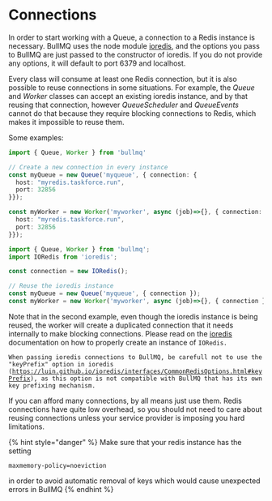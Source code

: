 # Connections

In order to start working with a Queue, a connection to a Redis instance is necessary. BullMQ uses the node module [ioredis](https://github.com/luin/ioredis), and the options you pass to BullMQ are just passed to the constructor of ioredis. If you do not provide any options, it will default to port 6379 and localhost.

Every class will consume at least one Redis connection, but it is also possible to reuse connections in some situations. For example, the _Queue_ and _Worker_ classes can accept an existing ioredis instance, and by that reusing that connection, however _QueueScheduler_ and _QueueEvents_ cannot do that because they require blocking connections to Redis, which makes it impossible to reuse them.

Some examples:

```typescript
import { Queue, Worker } from 'bullmq'

// Create a new connection in every instance
const myQueue = new Queue('myqueue', { connection: {
  host: "myredis.taskforce.run",
  port: 32856
}});

const myWorker = new Worker('myworker', async (job)=>{}, { connection: {
  host: "myredis.taskforce.run",
  port: 32856
}});
```

```typescript
import { Queue, Worker } from 'bullmq';
import IORedis from 'ioredis';

const connection = new IORedis();

// Reuse the ioredis instance
const myQueue = new Queue('myqueue', { connection });
const myWorker = new Worker('myworker', async (job)=>{}, { connection });
```

Note that in the second example, even though the ioredis instance is being reused, the worker will create a duplicated connection that it needs internally to make blocking connections. Please read on the [ioredis](https://github.com/luin/ioredis/blob/master/API.md) documentation on how to properly create an instance of `IORedis.`

`When passing ioredis connections to BullMQ, be carefull not to use the "keyPrefix" option in ioredis (`[`https://luin.github.io/ioredis/interfaces/CommonRedisOptions.html#keyPrefix`](https://luin.github.io/ioredis/interfaces/CommonRedisOptions.html#keyPrefix)`), as this option is not compatible with BullMQ that has its own key prefixing mechanism.`&#x20;

If you can afford many connections, by all means just use them. Redis connections have quite low overhead, so you should not need to care about reusing connections unless your service provider is imposing you hard limitations.

{% hint style="danger" %}
Make sure that your redis instance has the setting&#x20;

`maxmemory-policy=noeviction`

in order to avoid automatic removal of keys which would cause unexpected errors in BullMQ
{% endhint %}

